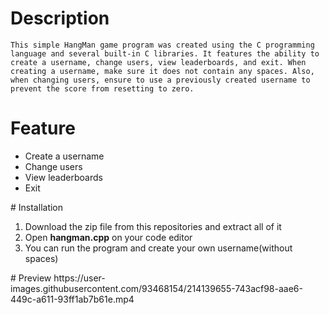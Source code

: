 # Description
```This simple HangMan game program was created using the C programming language and several built-in C libraries. It features the ability to create a username, change users, view leaderboards, and exit. When creating a username, make sure it does not contain any spaces. Also, when changing users, ensure to use a previously created username to prevent the score from resetting to zero.```
# Feature
<ul>
  <li>Create a username</li>
  <li>Change users</li>
  <li>View leaderboards</li>
  <li>Exit</li>
</ul>
# Installation
<ol>
  <li>Download the zip file from this repositories and extract all of it</li>
  <li>Open <b>hangman.cpp</b> on your code editor</li>
  <li>You can run the program and create your own username(without spaces)</li>
</ol>
# Preview
https://user-images.githubusercontent.com/93468154/214139655-743acf98-aae6-449c-a611-93ff1ab7b61e.mp4

